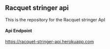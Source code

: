 ## Racquet stringer api
This is the repository for the Racquet stringer ApI

#### Api Endpoint
https://racquet-stringer-api.herokuapp.com